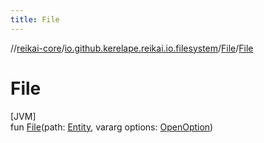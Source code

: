```yaml
---
title: File
---
```

//[reikai-core](../../../index.html)/[io.github.kerelape.reikai.io.filesystem](../index.html)/[File](index.html)/[File](-file.html)



# File



[JVM]\
fun [File](-file.html)(path: [Entity](../../io.github.kerelape.reikai/-entity/index.html), vararg options: [OpenOption](https://docs.oracle.com/javase/8/docs/api/java/nio/file/OpenOption.html))




